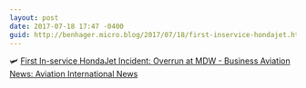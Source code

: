 ```yaml
---
layout: post
date: 2017-07-18 17:47 -0400
guid: http://benhager.micro.blog/2017/07/18/first-inservice-hondajet.html
---
```

🛩 [First In-service HondaJet Incident: Overrun at MDW - Business Aviation News: Aviation International News](https://www.ainonline.com/aviation-news/business-aviation/2017-07-17/first-service-hondajet-incident-overrun-mdw)

